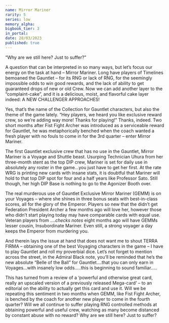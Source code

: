 ```yaml
---
name: Mirror Mariner
rarity: 5
series: low
memory_alpha:
bigbook_tier: 3
in_portal:
date: 28/03/2023
published: true
---
```


“Why are we still here? Just to suffer?”

A question that can be interpreted in so many ways, but let’s focus our energy on the task at hand – Mirror Mariner.
Long have players of Timelines bemoaned the Gauntlet – for its RNG or lack of RNG, for the seemingly impossible odds to win good rewards, and the lack of ability to get guaranteed drops of new or old Crew.  Now we can add another layer to the “complaint-cake”, and it is a delicious, moist, and flavorful cake layer indeed: A NEW CHALLENGER APPROACHES!

Yes, that’s the name of the Collection for Gauntlet characters, but also the theme of the game lately.  “Hey players, we heard you like exclusive reward crew, so we’re adding way more!  Thanks for playing!”  Thanks, indeed. Two short months after Fist Fight Archer was introduced as a serviceable reward for Gauntlet, he was metaphorically benched when the coach wanted a fresh player with no fouls to come in for the 3rd quarter – enter Mirror Mariner.

The first Gauntlet exclusive crew that has no use in the Gauntlet, Mirror Mariner is a Voyage and Shuttle beast.  Usurping Technician Uhura from her three-month stent as the top DIP crew, Mariner is set for daily use in absolutely any roster in the game...you just have to get her first.  At the rate WRG is printing new cards with insane stats, it is doubtful that Mariner will hold to that top DIP spot for four and a half years like Professor Sato.  Still though, her high DIP  Base is nothing to go to the Agonizer Booth over.

The real murderous use of Gauntlet Exclusive Mirror Mariner (GEMM) is on your Voyages – where she shines in three bonus seats with best-in-class scores, all for the glory of the Emperor.  Players so new that the didn’t get Federation President Archer a few months ago will love her, however those who didn’t start playing today may have comparable cards with equal use.  Veteran players from ....*checks notes* eight months ago will have GEMMs lesser cousin, Insubordinate Mariner.  Even still, a strong voyager a day keeps the Emperor from murdering you.

And therein lays the issue at hand that does not want me to shout TERRA FIRMA – obtaining one of the best Voyaging characters in the game – I have to play Gauntlet and roll my proverbial dice.  Let’s not forget to mention across the street, in the Admiral Black note, you’ll be reminded that he’s the new absolute “Belle of the Ball” for Gauntlet....that you can only earn in Voyages...with insanely low odds.....this is beginning to sound familiar.....

This has turned from a review of a ‘powerful and otherwise great card, really an upscaled version of a previously released Mega-card’ – to an editorial on the ability to actually get this card and use it.  Will we be repeating this sentiment in two months when GEMM, like Fist Fight Archer, is benched by the coach for another new player to come in the fourth quarter?  Will we all continue to suffer playing RNG controlled methods at obtaining powerful and useful crew, watching as many become distanced by constant abuse with no reward?
Why are we still here? Just to suffer?
